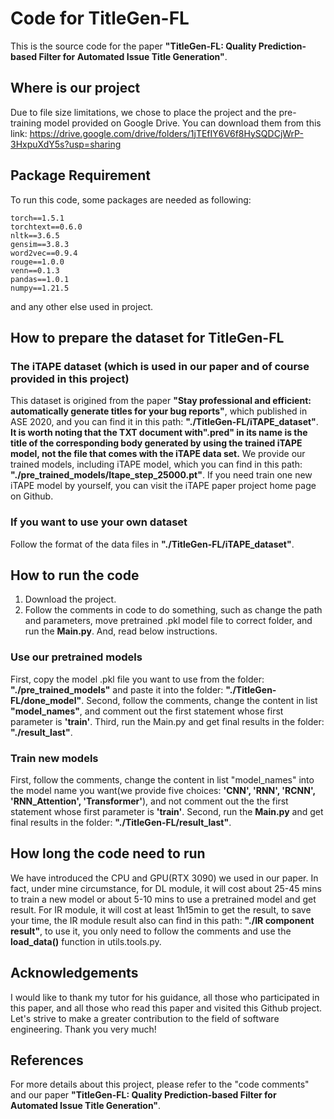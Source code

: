 # Code for TitleGen-FL

This is the source code for the paper **"TitleGen-FL: Quality Prediction-based Filter for Automated Issue Title Generation"**.

## Where is our project

Due to file size limitations, we chose to place the project and the pre-training model provided on Google Drive. You can download them from this link:
https://drive.google.com/drive/folders/1jTEfIY6V6f8HySQDCjWrP-3HxpuXdY5s?usp=sharing

## Package Requirement

To run this code, some packages are needed as following:
```
torch==1.5.1
torchtext==0.6.0
nltk==3.6.5
gensim==3.8.3
word2vec==0.9.4
rouge==1.0.0
venn==0.1.3
pandas==1.0.1
numpy==1.21.5
```
and any other else used in project.

## How to prepare the dataset for TitleGen-FL

### The iTAPE dataset (which is used in our paper and of course provided in this project)

This dataset is origined from the paper **"Stay professional and efficient: automatically generate titles for your bug reports"**, which published in ASE 2020, and you can find it in this path: **"./TitleGen-FL/iTAPE_dataset"**. **It is worth noting that the TXT document with".pred" in its name is the title of the corresponding body generated by using the trained iTAPE model, not the file that comes with the iTAPE data set.** We provide our trained models, including iTAPE model, which you can find in this path: **"./pre_trained_models/Itape_step_25000.pt"**. If you need train one new iTAPE model by yourself, you can visit the iTAPE paper project home page on Github.

### If you want to use your own dataset

Follow the format of the data files in **"./TitleGen-FL/iTAPE_dataset"**.

## How to run the code

1. Download the project.
2. Follow the comments in code to do something, such as change the path and parameters, move pretrained .pkl model file to correct folder, and run the **Main.py**.
And, read below instructions. 

### Use our pretrained models
First, copy the model .pkl file you want to use from the folder: **"./pre_trained_models"** and paste it into the folder: **"./TitleGen-FL/done_model"**.
Second, follow the comments, change the content in list **"model_names"**, and comment out the first statement whose first parameter is **'train'**.
Third, run the Main.py and get final results in the folder: **"./result_last"**.

### Train new models
First, follow the comments, change the content in list "model_names" into the model name you want(we provide five choices: **'CNN', 'RNN', 'RCNN', 'RNN_Attention', 'Transformer'**), and not comment out the the first statement whose first parameter is **'train'**.
Second, run the **Main.py** and get final results in the folder: **"./TitleGen-FL/result_last"**.

## How long the code need to run
We have introduced the CPU and GPU(RTX 3090) we used in our paper. In fact, under mine circumstance, for DL module, it will cost about 25-45 mins to train a new model or about 5-10 mins to use a pretrained model and get result. For IR module, it will cost at least 1h15min to get the result, to save your time, the IR module result also can find in this path: **"./IR component result"**, to use it, you only need to follow the comments and use the **load_data()** function in utils.tools.py.

## Acknowledgements

I would like to thank my tutor for his guidance, all those who participated in this paper, and all those who read this paper and visited this Github project. Let's strive to make a greater contribution to the field of software engineering. Thank you very much!

## References

For more details about this project, please refer to the "code comments" and our paper **"TitleGen-FL: Quality Prediction-based Filter for Automated Issue Title Generation"**.
